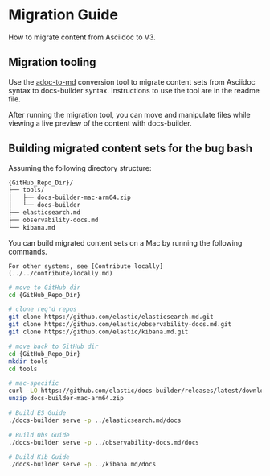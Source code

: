 # Migration Guide

How to migrate content from Asciidoc to V3.

## Migration tooling

Use the [adoc-to-md](https://github.com/elastic/adoc-to-md) conversion tool to migrate content sets from Asciidoc syntax to docs-builder syntax. Instructions to use the tool are in the readme file.

After running the migration tool, you can move and manipulate files while viewing a live preview of the content with docs-builder.

## Building migrated content sets for the bug bash

Assuming the following directory structure:

```markdown
{GitHub_Repo_Dir}/
├── tools/
│   ├── docs-builder-mac-arm64.zip
│   └── docs-builder
├── elasticsearch.md
├── observability-docs.md
└── kibana.md
```

You can build migrated content sets on a Mac by running the following commands.

```{tip}
For other systems, see [Contribute locally](../../contribute/locally.md)
```

```bash
# move to GitHub dir
cd {GitHub_Repo_Dir}

# clone req'd repos
git clone https://github.com/elastic/elasticsearch.md.git
git clone https://github.com/elastic/observability-docs.md.git
git clone https://github.com/elastic/kibana.md.git

# move back to GitHub dir
cd {GitHub_Repo_Dir}
mkdir tools
cd tools

# mac-specific
curl -LO https://github.com/elastic/docs-builder/releases/latest/download/docs-builder-mac-arm64.zip
unzip docs-builder-mac-arm64.zip

# Build ES Guide
./docs-builder serve -p ../elasticsearch.md/docs

# Build Obs Guide
./docs-builder serve -p ../observability-docs.md/docs

# Build Kib Guide
./docs-builder serve -p ../kibana.md/docs
```